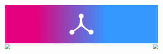 <center>
<img src="/banner.png" />
</center>

<img align="left" src="https://github-readme-stats.vercel.app/api?username=ninjawarrior1337&theme=dark"/>
<img align="right" src="https://github-readme-stats.vercel.app/api/top-langs/?username=ninjawarrior1337&theme=dark"/>


<!--
**ninjawarrior1337/ninjawarrior1337** is a ✨ _special_ ✨ repository because its `README.md` (this file) appears on your GitHub profile.

Here are some ideas to get you started:

- 🔭 I’m currently working on ...
- 🌱 I’m currently learning ...
- 👯 I’m looking to collaborate on ...
- 🤔 I’m looking for help with ...
- 💬 Ask me about ...
- 📫 How to reach me: ...
- 😄 Pronouns: ...
- ⚡ Fun fact: ...
-->

